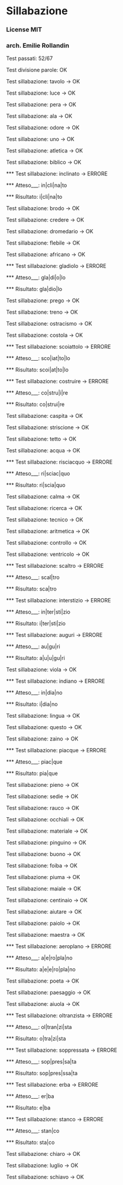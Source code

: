 
# Sillabazione

### License MIT

### arch. Emilie Rollandin

Test passati: 52/67

Test divisione parole: OK

Test sillabazione: tavolo -> OK

Test sillabazione: luce -> OK

Test sillabazione: pera -> OK

Test sillabazione: ala -> OK

Test sillabazione: odore -> OK

Test sillabazione: uno -> OK

Test sillabazione: atletica -> OK

Test sillabazione: biblico -> OK

*** Test sillabazione: inclinato -> ERRORE

*** Atteso___: in|cli|na|to

*** Risultato: i|cli|na|to

Test sillabazione: brodo -> OK

Test sillabazione: credere -> OK

Test sillabazione: dromedario -> OK

Test sillabazione: flebile -> OK

Test sillabazione: africano -> OK

*** Test sillabazione: gladiolo -> ERRORE

*** Atteso___: gla|di|o|lo

*** Risultato: gla|dio|lo

Test sillabazione: prego -> OK

Test sillabazione: treno -> OK

Test sillabazione: ostracismo -> OK

Test sillabazione: costola -> OK

*** Test sillabazione: scoiattolo -> ERRORE

*** Atteso___: sco|iat|to|lo

*** Risultato: scoi|at|to|lo

*** Test sillabazione: costruire -> ERRORE

*** Atteso___: co|stru|i|re

*** Risultato: co|strui|re

Test sillabazione: caspita -> OK

Test sillabazione: striscione -> OK

Test sillabazione: tetto -> OK

Test sillabazione: acqua -> OK

*** Test sillabazione: risciacquo -> ERRORE

*** Atteso___: ri|sciac|quo

*** Risultato: ri|scia|quo

Test sillabazione: calma -> OK

Test sillabazione: ricerca -> OK

Test sillabazione: tecnico -> OK

Test sillabazione: aritmetica -> OK

Test sillabazione: controllo -> OK

Test sillabazione: ventricolo -> OK

*** Test sillabazione: scaltro -> ERRORE

*** Atteso___: scal|tro

*** Risultato: sca|tro

*** Test sillabazione: interstizio -> ERRORE

*** Atteso___: in|ter|sti|zio

*** Risultato: i|ter|sti|zio

*** Test sillabazione: auguri -> ERRORE

*** Atteso___: au|gu|ri

*** Risultato: a|u|u|gu|ri

Test sillabazione: viola -> OK

*** Test sillabazione: indiano -> ERRORE

*** Atteso___: in|dia|no

*** Risultato: i|dia|no

Test sillabazione: lingua -> OK

Test sillabazione: questo -> OK

Test sillabazione: zaino -> OK

*** Test sillabazione: piacque -> ERRORE

*** Atteso___: piac|que

*** Risultato: pia|que

Test sillabazione: pieno -> OK

Test sillabazione: sedie -> OK

Test sillabazione: rauco -> OK

Test sillabazione: occhiali -> OK

Test sillabazione: materiale -> OK

Test sillabazione: pinguino -> OK

Test sillabazione: buono -> OK

Test sillabazione: foiba -> OK

Test sillabazione: piuma -> OK

Test sillabazione: maiale -> OK

Test sillabazione: centinaio -> OK

Test sillabazione: aiutare -> OK

Test sillabazione: paiolo -> OK

Test sillabazione: maestra -> OK

*** Test sillabazione: aeroplano -> ERRORE

*** Atteso___: a|e|ro|pla|no

*** Risultato: a|e|e|ro|pla|no

Test sillabazione: poeta -> OK

Test sillabazione: paesaggio -> OK

Test sillabazione: aiuola -> OK

*** Test sillabazione: oltranzista -> ERRORE

*** Atteso___: ol|tran|zi|sta

*** Risultato: o|tra|zi|sta

*** Test sillabazione: soppressata -> ERRORE

*** Atteso___: sop|pres|sa|ta

*** Risultato: sop|pres|ssa|ta

*** Test sillabazione: erba -> ERRORE

*** Atteso___: er|ba

*** Risultato: e|ba

*** Test sillabazione: stanco -> ERRORE

*** Atteso___: stan|co

*** Risultato: sta|co

Test sillabazione: chiaro -> OK

Test sillabazione: luglio -> OK

Test sillabazione: schiavo -> OK